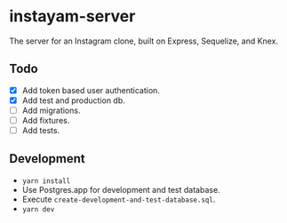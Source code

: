 # instayam-server

The server for an Instagram clone, built on Express, Sequelize, and Knex.

## Todo

- [x] Add token based user authentication.
- [x] Add test and production db.
- [ ] Add migrations.
- [ ] Add fixtures.
- [ ] Add tests.

## Development

- `yarn install`
- Use Postgres.app for development and test database.
- Execute `create-development-and-test-database.sql`.
- `yarn dev`
